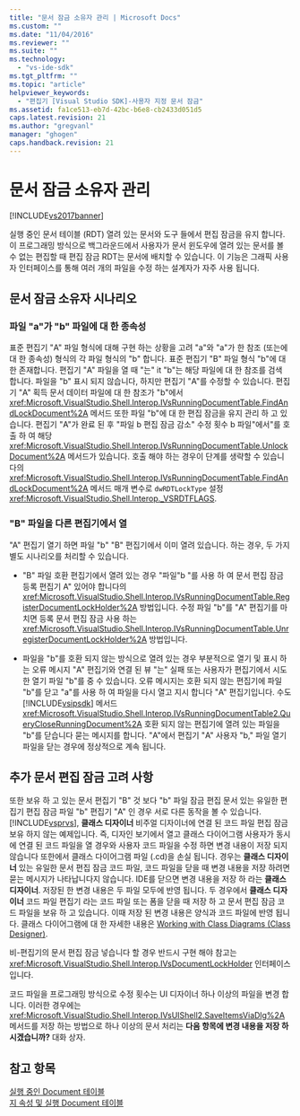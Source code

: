 ```yaml
---
title: "문서 잠금 소유자 관리 | Microsoft Docs"
ms.custom: ""
ms.date: "11/04/2016"
ms.reviewer: ""
ms.suite: ""
ms.technology: 
  - "vs-ide-sdk"
ms.tgt_pltfrm: ""
ms.topic: "article"
helpviewer_keywords: 
  - "편집기 [Visual Studio SDK]-사용자 지정 문서 잠금"
ms.assetid: fa1ce513-eb7d-42bc-b6e8-cb2433d051d5
caps.latest.revision: 21
ms.author: "gregvanl"
manager: "ghogen"
caps.handback.revision: 21
---
```

# 문서 잠금 소유자 관리
[!INCLUDE[vs2017banner](../code-quality/includes/vs2017banner.md)]

실행 중인 문서 테이블 \(RDT\) 열려 있는 문서와 도구 들에서 편집 잠금을 유지 합니다.  이 프로그래밍 방식으로 백그라운드에서 사용자가 문서 윈도우에 열려 있는 문서를 볼 수 없는 편집할 때 편집 잠금 RDT는 문서에 배치할 수 있습니다.  이 기능은 그래픽 사용자 인터페이스를 통해 여러 개의 파일을 수정 하는 설계자가 자주 사용 됩니다.  
  
## 문서 잠금 소유자 시나리오  
  
### 파일 "a"가 "b" 파일에 대 한 종속성  
 표준 편집기 "A" 파일 형식에 대해 구현 하는 상황을 고려 "a"와 "a"가 한 참조 \(또는에 대 한 종속성\) 형식의 각 파일 형식의 "b" 합니다.  표준 편집기 "B" 파일 형식 "b"에 대 한 존재합니다.  편집기 "A" 파일을 열 때 "는" it "b"는 해당 파일에 대 한 참조를 검색 합니다.  파일을 "b" 표시 되지 않습니다, 하지만 편집기 "A"를 수정할 수 있습니다.  편집기 "A" 획득 문서 데이터 파일에 대 한 참조가 "b"에서 <xref:Microsoft.VisualStudio.Shell.Interop.IVsRunningDocumentTable.FindAndLockDocument%2A> 메서드 또한 파일 "b"에 대 한 편집 잠금을 유지 관리 하 고 있습니다.  편집기 "A"가 완료 된 후 "파일 b 편집 잠금 감소" 수정 횟수 b 파일"에서"를 호출 하 여 해당 <xref:Microsoft.VisualStudio.Shell.Interop.IVsRunningDocumentTable.UnlockDocument%2A> 메서드가 있습니다.  호출 해야 하는 경우이 단계를 생략할 수 있습니다의 <xref:Microsoft.VisualStudio.Shell.Interop.IVsRunningDocumentTable.FindAndLockDocument%2A> 메서드 매개 변수로 `dwRDTLockType` 설정 <xref:Microsoft.VisualStudio.Shell.Interop._VSRDTFLAGS>.  
  
### "B" 파일을 다른 편집기에서 열  
 "A" 편집기 열기 하면 파일 "b" "B" 편집기에서 이미 열려 있습니다. 하는 경우, 두 가지 별도 시나리오를 처리할 수 있습니다.  
  
-   "B" 파일 호환 편집기에서 열려 있는 경우 "파일"b "를 사용 하 여 문서 편집 잠금 등록 편집기 A" 있어야 합니다의 <xref:Microsoft.VisualStudio.Shell.Interop.IVsRunningDocumentTable.RegisterDocumentLockHolder%2A> 방법입니다.  수정 파일 "b"를 "A" 편집기를 마치면 등록 문서 편집 잠금 사용 하는 <xref:Microsoft.VisualStudio.Shell.Interop.IVsRunningDocumentTable.UnregisterDocumentLockHolder%2A> 방법입니다.  
  
-   파일을 "b"를 호환 되지 않는 방식으로 열려 있는 경우 부분적으로 열기 및 표시 하는 오류 메시지 "A" 편집기와 연결 된 뷰 "는" 실패 또는 사용자가 편집기에서 시도한 열기 파일 "b"를 중 수 있습니다.  오류 메시지는 호환 되지 않는 편집기에 파일 "b"를 닫고 "a"를 사용 하 여 파일을 다시 열고 지시 합니다 "A" 편집기입니다.  수도 [!INCLUDE[vsipsdk](../extensibility/includes/vsipsdk_md.md)] 메서드 <xref:Microsoft.VisualStudio.Shell.Interop.IVsRunningDocumentTable2.QueryCloseRunningDocument%2A> 호환 되지 않는 편집기에 열려 있는 파일을 "b"를 닫습니다 묻는 메시지를 합니다.  "A"에서 편집기 "A" 사용자 "b," 파일 열기 파일을 닫는 경우에 정상적으로 계속 됩니다.  
  
## 추가 문서 편집 잠금 고려 사항  
 또한 보유 하 고 있는 문서 편집기 "B" 것 보다 "b" 파일 잠금 편집 문서 있는 유일한 편집기 편집 잠금 파일 "b" 편집기 "A" 인 경우 서로 다른 동작을 볼 수 있습니다.  [!INCLUDE[vsprvs](../code-quality/includes/vsprvs_md.md)],  **클래스 디자이너** 비주얼 디자이너에 연결 된 코드 파일 편집 잠금 보유 하지 않는 예제입니다.  즉, 디자인 보기에서 열고 클래스 다이어그램 사용자가 동시에 연결 된 코드 파일을 열 경우와 사용자 코드 파일을 수정 하면 변경 내용이 저장 되지 않습니다 또한에서 클래스 다이어그램 파일 \(.cd\)을 손실 됩니다.  경우는  **클래스 디자이너** 있는 유일한 문서 편집 잠금 코드 파일, 코드 파일을 닫을 때 변경 내용을 저장 하려면 묻는 메시지가 나타납니다지 않습니다.  IDE를 닫으면 변경 내용을 저장 하 라는  **클래스 디자이너**.  저장된 한 변경 내용은 두 파일 모두에 반영 됩니다.  두 경우에서  **클래스 디자이너** 코드 파일 편집기 라는 코드 파일 또는 폼을 닫을 때 저장 하 고 문서 편집 잠금 코드 파일을 보유 하 고 있습니다.  이때 저장 된 변경 내용은 양식과 코드 파일에 반영 됩니다.  클래스 다이어그램에 대 한 자세한 내용은 [Working with Class Diagrams \(Class Designer\)](../ide/working-with-class-diagrams-class-designer.md).  
  
 비\-편집기의 문서 편집 잠금 넣습니다 할 경우 반드시 구현 해야 참고는 <xref:Microsoft.VisualStudio.Shell.Interop.IVsDocumentLockHolder> 인터페이스입니다.  
  
 코드 파일을 프로그래밍 방식으로 수정 횟수는 UI 디자이너 하나 이상의 파일을 변경 합니다.  이러한 경우에는 <xref:Microsoft.VisualStudio.Shell.Interop.IVsUIShell2.SaveItemsViaDlg%2A> 메서드를 저장 하는 방법으로 하나 이상의 문서 처리는  **다음 항목에 변경 내용을 저장 하 시겠습니까?** 대화 상자.  
  
## 참고 항목  
 [실행 중인 Document 테이블](../extensibility/internals/running-document-table.md)   
 [지 속성 및 실행 Document 테이블](../extensibility/internals/persistence-and-the-running-document-table.md)